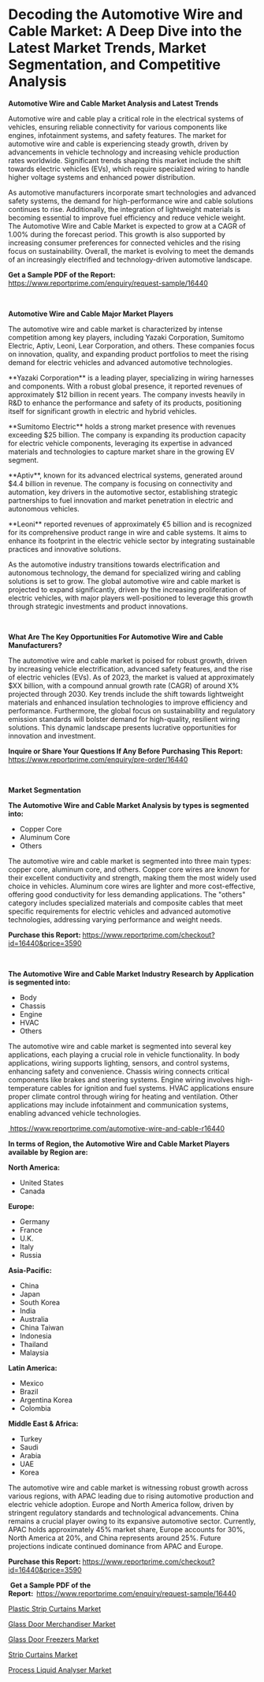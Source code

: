 <p><h1>Decoding the Automotive Wire and Cable Market: A Deep Dive into the Latest Market Trends, Market Segmentation, and Competitive Analysis</h1></p><p><strong>Automotive Wire and Cable Market Analysis and Latest Trends</strong></p>
<p><p>Automotive wire and cable play a critical role in the electrical systems of vehicles, ensuring reliable connectivity for various components like engines, infotainment systems, and safety features. The market for automotive wire and cable is experiencing steady growth, driven by advancements in vehicle technology and increasing vehicle production rates worldwide. Significant trends shaping this market include the shift towards electric vehicles (EVs), which require specialized wiring to handle higher voltage systems and enhanced power distribution.</p><p>As automotive manufacturers incorporate smart technologies and advanced safety systems, the demand for high-performance wire and cable solutions continues to rise. Additionally, the integration of lightweight materials is becoming essential to improve fuel efficiency and reduce vehicle weight. The Automotive Wire and Cable Market is expected to grow at a CAGR of 1.00% during the forecast period. This growth is also supported by increasing consumer preferences for connected vehicles and the rising focus on sustainability. Overall, the market is evolving to meet the demands of an increasingly electrified and technology-driven automotive landscape.</p></p>
<p><strong>Get a Sample PDF of the Report:&nbsp;</strong> <a href="https://www.reportprime.com/enquiry/request-sample/16440?utm_campaign=3569&utm_medium=2&utm_source=Github&utm_content=ia&utm_term=17032025&utm_id=automotive-wire-and-cable">https://www.reportprime.com/enquiry/request-sample/16440</a></p>
<p>&nbsp;</p>
<p><strong>Automotive Wire and Cable Major Market Players</strong></p>
<p><p>The automotive wire and cable market is characterized by intense competition among key players, including Yazaki Corporation, Sumitomo Electric, Aptiv, Leoni, Lear Corporation, and others. These companies focus on innovation, quality, and expanding product portfolios to meet the rising demand for electric vehicles and advanced automotive technologies.</p><p>**Yazaki Corporation** is a leading player, specializing in wiring harnesses and components. With a robust global presence, it reported revenues of approximately $12 billion in recent years. The company invests heavily in R&D to enhance the performance and safety of its products, positioning itself for significant growth in electric and hybrid vehicles.</p><p>**Sumitomo Electric** holds a strong market presence with revenues exceeding $25 billion. The company is expanding its production capacity for electric vehicle components, leveraging its expertise in advanced materials and technologies to capture market share in the growing EV segment.</p><p>**Aptiv**, known for its advanced electrical systems, generated around $4.4 billion in revenue. The company is focusing on connectivity and automation, key drivers in the automotive sector, establishing strategic partnerships to fuel innovation and market penetration in electric and autonomous vehicles.</p><p>**Leoni** reported revenues of approximately €5 billion and is recognized for its comprehensive product range in wire and cable systems. It aims to enhance its footprint in the electric vehicle sector by integrating sustainable practices and innovative solutions.</p><p>As the automotive industry transitions towards electrification and autonomous technology, the demand for specialized wiring and cabling solutions is set to grow. The global automotive wire and cable market is projected to expand significantly, driven by the increasing proliferation of electric vehicles, with major players well-positioned to leverage this growth through strategic investments and product innovations.</p></p>
<p>&nbsp;</p>
<p><strong>What Are The Key Opportunities For Automotive Wire and Cable Manufacturers?</strong></p>
<p><p>The automotive wire and cable market is poised for robust growth, driven by increasing vehicle electrification, advanced safety features, and the rise of electric vehicles (EVs). As of 2023, the market is valued at approximately $XX billion, with a compound annual growth rate (CAGR) of around X% projected through 2030. Key trends include the shift towards lightweight materials and enhanced insulation technologies to improve efficiency and performance. Furthermore, the global focus on sustainability and regulatory emission standards will bolster demand for high-quality, resilient wiring solutions. This dynamic landscape presents lucrative opportunities for innovation and investment.</p></p>
<p><strong>Inquire or Share Your Questions If Any Before Purchasing This Report:</strong> <a href="https://www.reportprime.com/enquiry/pre-order/16440?utm_campaign=3569&utm_medium=2&utm_source=Github&utm_content=ia&utm_term=17032025&utm_id=automotive-wire-and-cable">https://www.reportprime.com/enquiry/pre-order/16440</a></p>
<p>&nbsp;</p>
<p><strong>Market Segmentation</strong></p>
<p><strong>The Automotive Wire and Cable Market Analysis by types is segmented into:</strong></p>
<p><ul><li>Copper Core</li><li>Aluminum Core</li><li>Others</li></ul></p>
<p><p>The automotive wire and cable market is segmented into three main types: copper core, aluminum core, and others. Copper core wires are known for their excellent conductivity and strength, making them the most widely used choice in vehicles. Aluminum core wires are lighter and more cost-effective, offering good conductivity for less demanding applications. The "others" category includes specialized materials and composite cables that meet specific requirements for electric vehicles and advanced automotive technologies, addressing varying performance and weight needs.</p></p>
<p><strong>Purchase this Report:&nbsp;</strong><a href="https://www.reportprime.com/checkout?id=16440&price=3590&utm_campaign=3569&utm_medium=2&utm_source=Github&utm_content=ia&utm_term=17032025&utm_id=automotive-wire-and-cable">https://www.reportprime.com/checkout?id=16440&price=3590</a></p>
<p>&nbsp;</p>
<p><strong>The Automotive Wire and Cable Market Industry Research by Application is segmented into:</strong></p>
<p><ul><li>Body</li><li>Chassis</li><li>Engine</li><li>HVAC</li><li>Others</li></ul></p>
<p><p>The automotive wire and cable market is segmented into several key applications, each playing a crucial role in vehicle functionality. In body applications, wiring supports lighting, sensors, and control systems, enhancing safety and convenience. Chassis wiring connects critical components like brakes and steering systems. Engine wiring involves high-temperature cables for ignition and fuel systems. HVAC applications ensure proper climate control through wiring for heating and ventilation. Other applications may include infotainment and communication systems, enabling advanced vehicle technologies.</p></p>
<p><a href="https://www.reportprime.com/automotive-wire-and-cable-r16440?utm_campaign=3569&utm_medium=2&utm_source=Github&utm_content=ia&utm_term=17032025&utm_id=automotive-wire-and-cable">&nbsp;https://www.reportprime.com/automotive-wire-and-cable-r16440</a></p>
<p><strong>In terms of Region, the Automotive Wire and Cable Market Players available by Region are:</strong></p>
<p>
    <p> <strong> North America: </strong>
        <ul>
            <li>United States</li>
            <li>Canada</li>
        </ul>
        </p> 
    <p> <strong> Europe: </strong>
        <ul>
            <li>Germany</li>
            <li>France</li>
            <li>U.K.</li>
            <li>Italy</li>
            <li>Russia</li>
        </ul>
        </p> 
    <p> <strong> Asia-Pacific: </strong>
        <ul>
            <li>China</li>
            <li>Japan</li>
            <li>South Korea</li>
            <li>India</li>
            <li>Australia</li>
            <li>China Taiwan</li>
            <li>Indonesia</li>
            <li>Thailand</li>
            <li>Malaysia</li>
        </ul>
        </p> 
    <p> <strong> Latin America: </strong>
        <ul>
            <li>Mexico</li>
            <li>Brazil</li>
            <li>Argentina Korea</li>
            <li>Colombia</li>
        </ul>
        </p> 
    <p> <strong> Middle East & Africa: </strong>
        <ul>
            <li>Turkey</li>
            <li>Saudi</li>
            <li>Arabia</li>
            <li>UAE</li>
            <li>Korea</li>
        </ul>
    </p>
    </p>
<p><p>The automotive wire and cable market is witnessing robust growth across various regions, with APAC leading due to rising automotive production and electric vehicle adoption. Europe and North America follow, driven by stringent regulatory standards and technological advancements. China remains a crucial player owing to its expansive automotive sector. Currently, APAC holds approximately 45% market share, Europe accounts for 30%, North America at 20%, and China represents around 25%. Future projections indicate continued dominance from APAC and Europe.</p></p>
<p><strong>Purchase this Report: </strong><a href="https://www.reportprime.com/checkout?id=16440&price=3590&utm_campaign=3569&utm_medium=2&utm_source=Github&utm_content=ia&utm_term=17032025&utm_id=automotive-wire-and-cable">https://www.reportprime.com/checkout?id=16440&price=3590</a></p>
<p>&nbsp;<strong>Get a Sample PDF of the Report:&nbsp;&nbsp;</strong><a href="https://www.reportprime.com/enquiry/request-sample/16440?utm_campaign=3569&utm_medium=2&utm_source=Github&utm_content=ia&utm_term=17032025&utm_id=automotive-wire-and-cable">https://www.reportprime.com/enquiry/request-sample/16440</a></p>
<p><strong></strong></p>
<p><p><a href="https://www.linkedin.com/pulse/plastic-strip-curtains-market-size-forecast-analysis-mpx8f?utm_campaign=3569&utm_medium=2&utm_source=Github&utm_content=ia&utm_term=17032025&utm_id=automotive-wire-and-cable">Plastic Strip Curtains Market</a></p><p><a href="https://www.linkedin.com/pulse/glass-door-merchandiser-market-analysis-industry-forecast-luazf?utm_campaign=3569&utm_medium=2&utm_source=Github&utm_content=ia&utm_term=17032025&utm_id=automotive-wire-and-cable">Glass Door Merchandiser Market</a></p><p><a href="https://www.linkedin.com/pulse/glass-door-freezers-market-size-2025-2032-technology-ygwkf?utm_campaign=3569&utm_medium=2&utm_source=Github&utm_content=ia&utm_term=17032025&utm_id=automotive-wire-and-cable">Glass Door Freezers Market</a></p><p><a href="https://www.linkedin.com/pulse/strip-curtains-market-size-competitive-differentiation-vpfuf?utm_campaign=3569&utm_medium=2&utm_source=Github&utm_content=ia&utm_term=17032025&utm_id=automotive-wire-and-cable">Strip Curtains Market</a></p><p><a href="https://www.linkedin.com/pulse/process-liquid-analyser-market-key-players-growth-trends-hvsdf?utm_campaign=3569&utm_medium=2&utm_source=Github&utm_content=ia&utm_term=17032025&utm_id=automotive-wire-and-cable">Process Liquid Analyser Market</a></p></p>